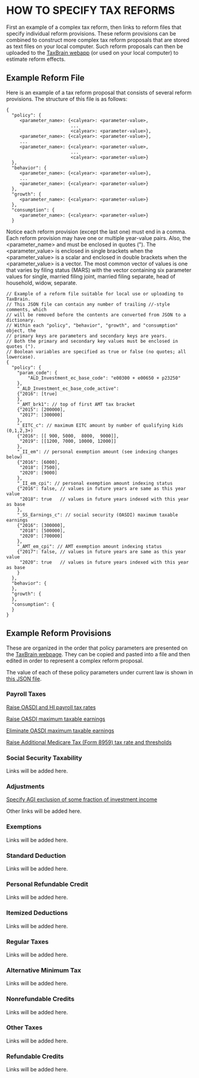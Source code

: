 # HOW TO SPECIFY TAX REFORMS

First an example of a complex tax reform, then links to reform files
that specify individual reform provisions.  These reform provisions
can be combined to construct more complex tax reform proposals that
are stored as text files on your local computer.  Such reform
proposals can then be uploaded to the [TaxBrain
webapp](http://www.ospc.org/taxbrain/file/) (or used on your local
computer) to estimate reform effects.

## Example Reform File

Here is an example of a tax reform proposal that consists of several
reform provisions.  The structure of this file is as follows:

```
{
  "policy": {
     <parameter_name>: {<calyear>: <parameter-value>,
                        ...
                        <calyear>: <parameter-value>},
     <parameter_name>: {<calyear>: <parameter-value>},
     ...
     <parameter_name>: {<calyear>: <parameter-value>,
                        ...
                        <calyear>: <parameter-value>}
  },
  "behavior": {
     <parameter_name>: {<calyear>: <parameter-value>},
     ...
     <parameter_name>: {<calyear>: <parameter-value>}
  },
  "growth": {
     <parameter_name>: {<calyear>: <parameter-value>}
  },
  "consumption": {
     <parameter_name>: {<calyear>: <parameter-value>}
  }
```

Notice each reform provision (except the last one) must end in a
comma.  Each reform provision may have one or multiple year-value
pairs.  Also, the <parameter_name> and <calyear> must be enclosed in
quotes (").  The <parameter_value> is enclosed in single brackets when
the <parameter_value> is a scalar and enclosed in double brackets when
the <parameter_value> is a vector.  The most common vector of values
is one that varies by filing status (MARS) with the vector containing
six parameter values for single, married filing joint, married filing
separate, head of household, widow, separate.

```
// Example of a reform file suitable for local use or uploading to TaxBrain.
// This JSON file can contain any number of trailing //-style comments, which
// will be removed before the contents are converted from JSON to a dictionary.
// Within each "policy", "behavior", "growth", and "consumption" object, the
// primary keys are parameters and secondary keys are years.
// Both the primary and secondary key values must be enclosed in quotes (").
// Boolean variables are specified as true or false (no quotes; all lowercase).
{
  "policy": {
    "param_code": {
        "ALD_Investment_ec_base_code": "e00300 + e00650 + p23250"
    },
    "_ALD_Investment_ec_base_code_active":
    {"2016": [true]
    },
    "_AMT_brk1": // top of first AMT tax bracket
    {"2015": [200000],
     "2017": [300000]
    },
    "_EITC_c": // maximum EITC amount by number of qualifying kids (0,1,2,3+)
    {"2016": [[ 900, 5000,  8000,  9000]],
     "2019": [[1200, 7000, 10000, 12000]]
    },
    "_II_em": // personal exemption amount (see indexing changes below)
    {"2016": [6000],
     "2018": [7500],
     "2020": [9000]
    },
    "_II_em_cpi": // personal exemption amount indexing status
    {"2016": false, // values in future years are same as this year value
     "2018": true   // values in future years indexed with this year as base
    },
    "_SS_Earnings_c": // social security (OASDI) maximum taxable earnings
    {"2016": [300000],
     "2018": [500000],
     "2020": [700000]
    },
    "_AMT_em_cpi": // AMT exemption amount indexing status
    {"2017": false, // values in future years are same as this year value
     "2020": true   // values in future years indexed with this year as base
    }
  },
  "behavior": {
  },
  "growth": {
  },
  "consumption": {
  }
}
```

## Example Reform Provisions

These are organized in the order that policy parameters are presented
on the [TaxBrain webpage](http://www.ospc.org/taxbrain/).  They can be
copied and pasted into a file and then edited in order to represent a
complex reform proposal.

The value of each of these policy parameters under current law is
shown in [this JSON file](../current_law_policy.json).

### Payroll Taxes

[Raise OASDI and HI payroll tax rates](ptaxes0.txt)

[Raise OASDI maximum taxable earnings](ptaxes1.txt)

[Eliminate OASDI maximum taxable earnings](ptaxes2.txt)

[Raise Additional Medicare Tax (Form 8959) tax rate and
thresholds](ptaxes3.txt)

### Social Security Taxability

Links will be added here.

### Adjustments

[Specify AGI exclusion of some fraction of investment
income](adjust0.txt)

Other links will be added here.

### Exemptions

Links will be added here.

### Standard Deduction

Links will be added here.

### Personal Refundable Credit

Links will be added here.

### Itemized Deductions

Links will be added here.

### Regular Taxes

Links will be added here.

### Alternative Minimum Tax

Links will be added here.

### Nonrefundable Credits

Links will be added here.

### Other Taxes

Links will be added here.

### Refundable Credits

Links will be added here.
